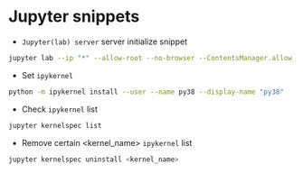 # Jupyter snippets

- `Jupyter(lab) server` server initialize snippet
```bash
jupyter lab --ip "*" --allow-root --no-browser --ContentsManager.allow_hidden=True
```

- Set `ipykernel` 
```bash
python -m ipykernel install --user --name py38 --display-name "py38"
```

- Check `ipykernel` list
```bash
jupyter kernelspec list
```

- Remove certain <kernel_name> `ipykernel` list
```bash
jupyter kernelspec uninstall <kernel_name>
```
